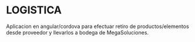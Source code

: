 # LOGISTICA

Aplicacion en angular/cordova para efectuar retiro de productos/elementos desde proveedor  y llevarlos a bodega de MegaSoluciones.

